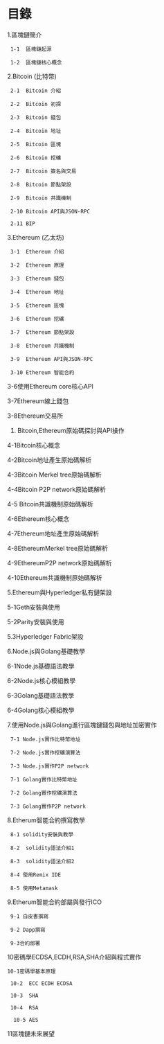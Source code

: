 # 目錄

1.區塊鏈簡介

```
 1-1  區塊鏈起源

 1-2  區塊鏈核心概念
```

2.Bitcoin \(比特幣\)

```
 2-1  Bitcoin 介紹

 2-2  Bitcoin 初探

 2-3  Bitcoin 錢包

 2-4  Bitcoin 地址

 2-5  Bitcoin 區塊
 
 2-6  Bitcoin 挖礦

 2-7  Bitcoin 簽名與交易

 2-8  Bitcoin 節點架設

 2-9  Bitcoin 共識機制

 2-10 Bitcoin API與JSON-RPC
 
 2-11 BIP
```

3.Ethereum \(乙太坊\)

```
 3-1  Ethereum 介紹
 
 3-2  Ethereum 原理
 
 3-3  Ethereum 錢包

 3-4  Ethereum 地址

 3-5  Ethereum 區塊

 3-6  Ethereum 挖礦

 3-7  Ethereum 節點架設

 3-8  Ethereum 共識機制

 3-9  Ethereum API與JSON-RPC
  
 3-10 Ethereum 智能合約 
```





3-6使用Ethereum core核心API

3-7Ethereum線上錢包

3-8Ethereum交易所

1. Bitcoin,Ethereum原始碼探討與API操作

4-1Bitcoin核心概念

4-2Bitcoin地址產生原始碼解析

4-3Bitcoin Merkel tree原始碼解析

4-4Bitcoin P2P network原始碼解析

4-5 Bitcoin共識機制原始碼解析

4-6Ethereum核心概念

4-7Ethereum地址產生原始碼解析

4-8EthereumMerkel tree原始碼解析

4-9EthereumP2P network原始碼解析

4-10Ethereum共識機制原始碼解析

5.Ethereum與Hyperledger私有鏈架設

5-1Geth安裝與使用

5-2Parity安裝與使用

5.3Hyperledger Fabric架設

6.Node.js與Golang基礎教學

6-1Node.js基礎語法教學

6-2Node.js核心模組教學

6-3Golang基礎語法教學

6-4Golang核心模組教學

7.使用Node.js與Golang進行區塊鏈錢包與地址加密實作

```
 7-1 Node.js實作比特幣地址

 7-2 Node.js實作挖礦演算法

 7-3 Node.js實作P2P network

 7-1 Golang實作比特幣地址

 7-2 Golang實作挖礦演算法

 7-3 Golang實作P2P network
```

8.Etherum智能合約撰寫教學

```
 8-1 solidity安裝與教學

 8-2  solidity語法介紹1

 8-3  solidity語法介紹2

 8-4 使用Remix IDE

 8-5 使用Metamask
```

9.Etherum智能合約部屬與發行ICO

```
 9-1 白皮書撰寫

 9-2 Dapp撰寫

 9-3合約部署
```

10密碼學ECDSA,ECDH,RSA,SHA介紹與程式實作

```
10-1密碼學基本原理

 10-2  ECC ECDH ECDSA

 10-3  SHA

 10-4  RSA

  10-5 AES
```

11區塊鏈未來展望

